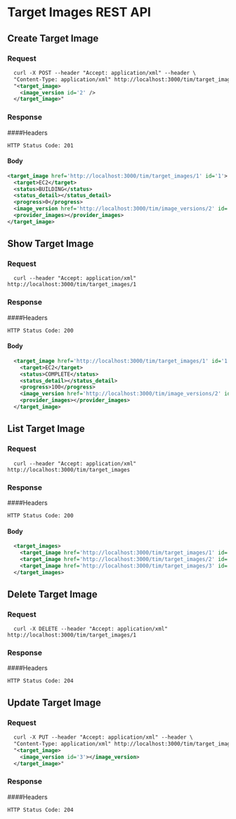 # Target Images REST API

## Create Target Image

### Request
```xml
  curl -X POST --header "Accept: application/xml" --header \
  "Content-Type: application/xml" http://localhost:3000/tim/target_images --data \
  "<target_image>
    <image_version id='2' />
  </target_image>"
```
### Response
####Headers
```
HTTP Status Code: 201

```
#### Body
```xml
<target_image href='http://localhost:3000/tim/target_images/1' id='1'>
  <target>EC2</target>
  <status>BUILDING</status>
  <status_detail></status_detail>
  <progress>0</progress>
  <image_version href='http://localhost:3000/tim/image_versions/2' id='2'></image_version>
  <provider_images></provider_images>
</target_image>
```
## Show Target Image
### Request
```
  curl --header "Accept: application/xml" http://localhost:3000/tim/target_images/1
```
### Response
####Headers
```
HTTP Status Code: 200
```
#### Body
```xml
  <target_image href='http://localhost:3000/tim/target_images/1' id='1'>
    <target>EC2</target>
    <status>COMPLETE</status>
    <status_detail></status_detail>
    <progress>100</progress>
    <image_version href='http://localhost:3000/tim/image_versions/2' id='2'></image_version>
    <provider_images></provider_images>
  </target_image>
```
## List Target Image
### Request
```
  curl --header "Accept: application/xml" http://localhost:3000/tim/target_images
```
### Response
####Headers
```
HTTP Status Code: 200
```
#### Body
```xml
  <target_images>
    <target_image href='http://localhost:3000/tim/target_images/1' id='1'></target_image>
    <target_image href='http://localhost:3000/tim/target_images/2' id='2'></target_image>
    <target_image href='http://localhost:3000/tim/target_images/3' id='3'></target_image>
  </target_images>
```
## Delete Target Image
### Request
```
  curl -X DELETE --header "Accept: application/xml" http://localhost:3000/tim/target_images/1
```
### Response

####Headers
```
HTTP Status Code: 204
```

## Update Target Image
### Request
```xml
  curl -X PUT --header "Accept: application/xml" --header \
  "Content-Type: application/xml" http://localhost:3000/tim/target_images/2 --data \
  "<target_image>
    <image_version id='3'></image_version>
  </target_image>"
```
### Response
####Headers
```
HTTP Status Code: 204
```